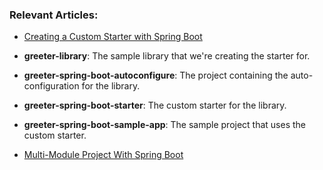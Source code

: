 ### Relevant Articles: 
- [Creating a Custom Starter with Spring Boot](http://www.baeldung.com/spring-boot-custom-starter)

- **greeter-library**: The sample library that we're creating the starter for.

- **greeter-spring-boot-autoconfigure**: The project containing the auto-configuration for the library.

- **greeter-spring-boot-starter**: The custom starter for the library.

- **greeter-spring-boot-sample-app**: The sample project that uses the custom starter.

- [Multi-Module Project With Spring Boot](http://www.baeldung.com/spring-boot-multiple-modules)
